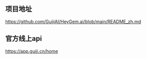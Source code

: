 ## 项目地址 

https://github.com/GuijiAI/HeyGem.ai/blob/main/README_zh.md

## 官方线上api

https://app.guiji.cn/home